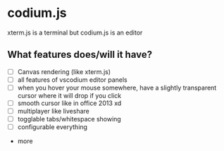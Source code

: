 # codium.js
xterm.js is a terminal but codium.js is an editor
## What features does/will it have?
- [ ] Canvas rendering (like xterm.js)
- [ ] all features of vscodium editor panels
- [ ] when you hover your mouse somewhere, have a slightly transparent cursor where it will drop if you click
- [ ] smooth cursor like in office 2013 xd
- [ ] multiplayer like liveshare
- [ ] togglable tabs/whitespace showing
- [ ] configurable everything
- more
